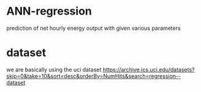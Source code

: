 # ANN-regression
prediction of net hourly energy output with given various parameters

# dataset
we are basically using the uci dataset 
https://archive.ics.uci.edu/datasets?skip=0&take=10&sort=desc&orderBy=NumHits&search=regression--dataset
